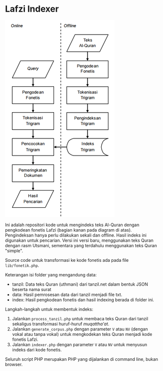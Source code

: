 # Lafzi Indexer

![Flowchart](docs/flowchart.png)

Ini adalah repositori kode untuk mengindeks teks Al-Quran dengan pengkodean fonetis Lafzi (bagian kanan pada diagram di atas). Pengindeksan hanya perlu dilakukan sekali dan offline. Hasil indeks ini digunakan untuk pencarian. Versi ini versi baru, menggunakan teks Quran dengan rasm Utsmani, sementara yang terdahulu menggunakan teks Quran "simple". 

Source code untuk transformasi ke kode fonetis ada pada file `lib/fonetik.php`.

Keterangan isi folder yang mengandung data:
- tanzil: Data teks Quran (uthmani) dari tanzil.net dalam bentuk JSON beserta nama surat
- data: Hasil pemrosesan data dari tanzil menjadi file txt.
- index: Hasil pengkodean fonetis dan hasil indexing berada di folder ini.

Langkah-langkah untuk membentuk indeks:

1. Jalankan `process_tanzil.php` untuk membaca teks Quran dari tanzil sekaligus transformasi huruf-huruf *muqattha'at*.
2. Jalankan `generate_corpus.php` dengan parameter `V` atau `NV` (dengan vokal atau tanpa vokal) untuk mengkodekan teks Quran menjadi kode fonetis Lafzi.
3. Jalankan `indexer.php` dengan parameter `V` atau `NV` untuk menyusun indeks dari kode fonetis.

Seluruh script PHP merupakan PHP yang dijalankan di command line, bukan browser.

